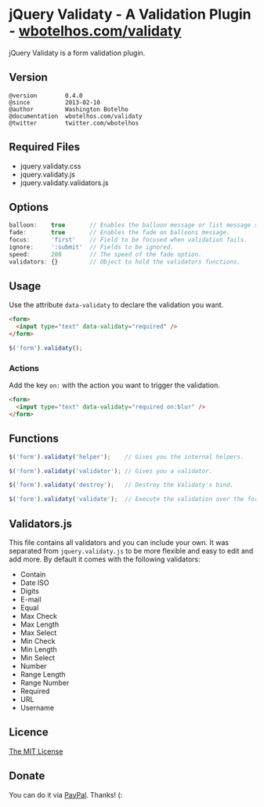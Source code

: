 # jQuery Validaty - A Validation Plugin - [wbotelhos.com/validaty](http://wbotelhos.com/validaty)

jQuery Validaty is a form validation plugin.

## Version

```
@version        0.4.0
@since          2013-02-10
@author         Washington Botelho
@documentation  wbotelhos.com/validaty
@twitter        twitter.com/wbotelhos
```

## Required Files

+ jquery.validaty.css
+ jquery.validaty.js
+ jquery.validaty.validators.js

## Options

```js
balloon:    true       // Enables the balloon message or list message style.
fade:       true       // Enables the fade on balloons message.
focus:      'first'    // Field to be focused when validation fails.
ignore:     ':submit'  // Fields to be ignored.
speed:      200        // The speed of the fade option.
validators: {}         // Object to hold the validators functions.
```

## Usage

Use the attribute `data-validaty` to declare the validation you want.

```html
<form>
  <input type="text" data-validaty="required" />
</form>
```

```js
$('form').validaty();
```

### Actions

Add the key `on:` with the action you want to trigger the validation.

```html
<form>
  <input type="text" data-validaty="required on:blur" />
</form>
```

## Functions

```js
$('form').validaty('helper');    // Gives you the internal helpers.

$('form').validaty('validator'); // Gives you a validator.

$('form').validaty('destroy');   // Destroy the Validaty's bind.

$('form').validaty('validate');  // Execute the validation over the form.
```

## Validators.js

This file contains all validators and you can include your own.
It was separated from `jquery.validaty.js` to be more flexible and easy to edit and add more.
By default it comes with the following validators:

+ Contain
+ Date ISO
+ Digits
+ E-mail
+ Equal
+ Max Check
+ Max Length
+ Max Select
+ Min Check
+ Min Length
+ Min Select
+ Number
+ Range Length
+ Range Number
+ Required
+ URL
+ Username

## Licence

[The MIT License](http://opensource.org/licenses/MIT)

## Donate

You can do it via [PayPal](https://www.paypal.com/cgi-bin/webscr?cmd=_donations&business=X8HEP2878NDEG&item_name=jQuery%20Validaty). Thanks! (:
